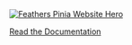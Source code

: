 <a href="https://feathers-pinia.pages.dev">
  <img src="https://user-images.githubusercontent.com/128857/190210685-df1dbd54-eb41-442e-90c1-d82ca44fc786.jpg" alt="Feathers Pinia Website Hero" />
</a>

[Read the Documentation](https://feathers-pinia.pages.dev)
